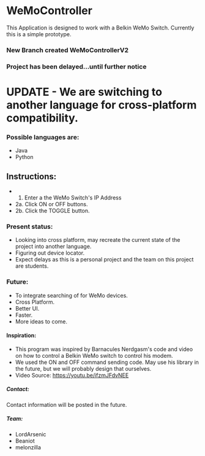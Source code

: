 # WeMoController
This Application is designed to work with a Belkin WeMo Switch.
Currently this is a simple prototype.
### New Branch created WeMoControllerV2
### Project has been delayed...until further notice

# UPDATE - We are switching to another language for cross-platform compatibility.
### Possible languages are:
- Java
- Python


## Instructions:
- 1. Enter a the WeMo Switch's IP Address
- 2a. Click ON or OFF buttons.
- 2b. Click the TOGGLE button.

### Present status:
- Looking into cross platform, may recreate the current state of the project into another language.
- Figuring out device locator.
- Expect delays as this is a personal project and the team on this project are students.

### Future:
- To integrate searching of for WeMo devices.
- Cross Platform.
- Better UI.
- Faster.
- More ideas to come.

#### Inspiration:
- This program was inspired by Barnacules Nerdgasm's code and video on how to control a Belkin WeMo switch to control his modem.
- We used the ON and OFF command sending code. May use his library in the future, but we will probably design that ourselves.
- Video Source: https://youtu.be/ifzmJFdvNEE

##### Contact:
Contact information will be posted in the future.

##### Team:
- LordArsenic
- Beaniot
- melonzilla

